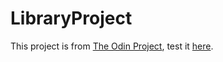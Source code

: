 # LibraryProject

This project is from [The Odin Project](https://www.theodinproject.com ), test it [here]().
